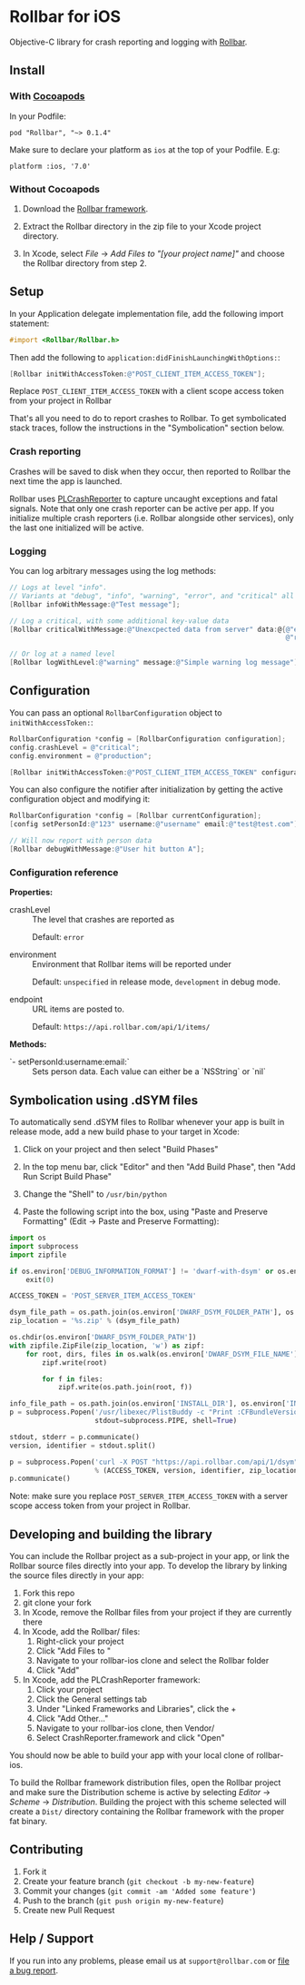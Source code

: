 # Rollbar for iOS

<!-- RemoveNext -->
Objective-C library for crash reporting and logging with [Rollbar](https://rollbar.com).

## Install

### With [Cocoapods](http://cocoapods.org/)

In your Podfile:

    pod "Rollbar", "~> 0.1.4"

Make sure to declare your platform as `ios` at the top of your Podfile. E.g:

    platform :ios, '7.0'

### Without Cocoapods

1. Download the [Rollbar framework](https://github.com/rollbar/rollbar-ios/releases/download/v0.1.4/Rollbar.zip).

2. Extract the Rollbar directory in the zip file to your Xcode project directory.

3. In Xcode, select _File_ -> _Add Files to "[your project name]"_ and choose the Rollbar directory from step 2.

## Setup

In your Application delegate implementation file, add the following import statement:

```objective-c
#import <Rollbar/Rollbar.h>
```

Then add the following to `application:didFinishLaunchingWithOptions:`:

```objective-c
[Rollbar initWithAccessToken:@"POST_CLIENT_ITEM_ACCESS_TOKEN"];
```

<!-- RemoveNext -->
Replace `POST_CLIENT_ITEM_ACCESS_TOKEN` with a client scope access token from your project in Rollbar

That's all you need to do to report crashes to Rollbar. To get symbolicated stack traces, follow the instructions in the "Symbolication" section below.

### Crash reporting

Crashes will be saved to disk when they occur, then reported to Rollbar the next time the app is launched.

Rollbar uses [PLCrashReporter](https://www.plcrashreporter.org/) to capture uncaught exceptions and fatal signals. Note that only one crash reporter can be active per app. If you initialize multiple crash reporters (i.e. Rollbar alongside other services), only the last one initialized will be active.

### Logging

You can log arbitrary messages using the log methods:

```objective-c
// Logs at level "info".
// Variants at "debug", "info", "warning", "error", and "critical" all exist.
[Rollbar infoWithMessage:@"Test message"];

// Log a critical, with some additional key-value data
[Rollbar criticalWithMessage:@"Unexcpected data from server" data:@{@"endpoint": endpoint,
                                                                    @"result": result}];

// Or log at a named level
[Rollbar logWithLevel:@"warning" message:@"Simple warning log message"];
```


## Configuration

You can pass an optional `RollbarConfiguration` object to `initWithAccessToken:`:

```objective-c
RollbarConfiguration *config = [RollbarConfiguration configuration];
config.crashLevel = @"critical";
config.environment = @"production";

[Rollbar initWithAccessToken:@"POST_CLIENT_ITEM_ACCESS_TOKEN" configuration:config];
```

You can also configure the notifier after initialization by getting the active configuration object and modifying it:

```objective-c
RollbarConfiguration *config = [Rollbar currentConfiguration];
[config setPersonId:@"123" username:@"username" email:@"test@test.com"];

// Will now report with person data
[Rollbar debugWithMessage:@"User hit button A"];
```

### Configuration reference ###

**Properties:**
  <dl>
  <dt>crashLevel</dt>
  <dd>The level that crashes are reported as

Default: ```error```
  </dd>
  
  <dt>environment</dt>
  <dd>Environment that Rollbar items will be reported under

Default: ```unspecified``` in release mode, ```development``` in debug mode.
  </dd>
  <dt>endpoint</dt>
  <dd>URL items are posted to.

Default: ```https://api.rollbar.com/api/1/items/```
  </dd>
  </dl>

**Methods:**
  <dl>
  <dt>`- setPersonId:username:email:`</dt>
  <dd>Sets person data. Each value can either be a `NSString` or `nil`
  </dd>
  </dl>

## Symbolication using .dSYM files

To automatically send .dSYM files to Rollbar whenever your app is built in release mode, add a new build phase to your target in Xcode:

1. Click on your project and then select "Build Phases"

2. In the top menu bar, click "Editor" and then "Add Build Phase", then "Add Run Script Build Phase"

3. Change the "Shell" to `/usr/bin/python`

4. Paste the following script into the box, using "Paste and Preserve Formatting" (Edit -> Paste and Preserve Formatting):

```python
import os
import subprocess
import zipfile

if os.environ['DEBUG_INFORMATION_FORMAT'] != 'dwarf-with-dsym' or os.environ['EFFECTIVE_PLATFORM_NAME'] == '-iphonesimulator':
    exit(0)

ACCESS_TOKEN = 'POST_SERVER_ITEM_ACCESS_TOKEN'

dsym_file_path = os.path.join(os.environ['DWARF_DSYM_FOLDER_PATH'], os.environ['DWARF_DSYM_FILE_NAME'])
zip_location = '%s.zip' % (dsym_file_path)

os.chdir(os.environ['DWARF_DSYM_FOLDER_PATH'])
with zipfile.ZipFile(zip_location, 'w') as zipf:
    for root, dirs, files in os.walk(os.environ['DWARF_DSYM_FILE_NAME']):
        zipf.write(root)

        for f in files:
            zipf.write(os.path.join(root, f))

info_file_path = os.path.join(os.environ['INSTALL_DIR'], os.environ['INFOPLIST_PATH'])
p = subprocess.Popen('/usr/libexec/PlistBuddy -c "Print :CFBundleVersion" -c "Print :CFBundleIdentifier" "%s"' % info_file_path,
                     stdout=subprocess.PIPE, shell=True)

stdout, stderr = p.communicate()
version, identifier = stdout.split()

p = subprocess.Popen('curl -X POST "https://api.rollbar.com/api/1/dsym" -F access_token=%s -F version=%s -F bundle_identifier="%s" -F dsym=@"%s"' 
                     % (ACCESS_TOKEN, version, identifier, zip_location), shell=True)
p.communicate()
```

  Note: make sure you replace `POST_SERVER_ITEM_ACCESS_TOKEN` with a server scope access token from your project in Rollbar.


## Developing and building the library ##

You can include the Rollbar project as a sub-project in your app, or link the Rollbar source files directly into your app. 
To develop the library by linking the source files directly in your app:

1. Fork this repo
2. git clone your fork
3. In Xcode, remove the Rollbar files from your project if they are currently there
4. In Xcode, add the Rollbar/ files:
    1. Right-click your project
    2. Click "Add Files to <project name>"
    3. Navigate to your rollbar-ios clone and select the Rollbar folder
    4. Click "Add"
5. In Xcode, add the PLCrashReporter framework:
    1. Click your project
    2. Click the General settings tab
    3. Under "Linked Frameworks and Libraries", click the +
    4. Click "Add Other..."
    5. Navigate to your rollbar-ios clone, then Vendor/
    6. Select CrashReporter.framework and click "Open"

You should now be able to build your app with your local clone of rollbar-ios.
    
To build the Rollbar framework distribution files, open the Rollbar project and make sure the Distribution scheme is active by selecting _Editor_ -> _Scheme_ -> _Distribution_. Building the project with this scheme selected will create a `Dist/` directory containing the Rollbar framework with the proper fat binary.


## Contributing

1. Fork it
2. Create your feature branch (`git checkout -b my-new-feature`)
3. Commit your changes (`git commit -am 'Added some feature'`)
4. Push to the branch (`git push origin my-new-feature`)
5. Create new Pull Request


## Help / Support

If you run into any problems, please email us at `support@rollbar.com` or [file a bug report](https://github.com/rollbar/rollbar-ios/issues/new).
